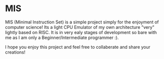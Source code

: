 # MIS
MIS (Minimal Instruction Set) is a simple project simply for the enjoyment of computer science! Its a light CPU Emulator of my own architecture "very" lightly based on RISC. It is in very ealy stages of development so bare with me as I am only a Beginner/Intermediate programmer :).

I hope you enjoy this project and feel free to collaberate and share your creations!
